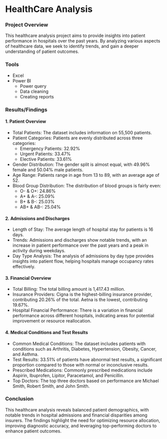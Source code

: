 # HealthCare Analysis

### Project Overview
This healthcare analysis project aims to provide insights into patient performance in hospitals over the past years. 
By analyzing various aspects of healthcare data, we seek to identify trends, and gain a deeper understanding of patient outcomes.

### Tools
- Excel
- Power BI 
  - Power query 
  - Data cleaning 
  - Creating reports

### Results/Findings
#### 1. Patient Overview
- Total Patients: The dataset includes information on 55,500 patients.
- Patient Categories: Patients are evenly distributed across three categories:
     - Emergency Patients: 32.92%
     - Urgent Patients: 33.47%
     - Elective Patients: 33.61%
- Gender Distribution: The gender split is almost equal, with 49.96% female and 50.04% male patients.
- Age Range: Patients range in age from 13 to 89, with an average age of 52.
- Blood Group Distribution: The distribution of blood groups is fairly even:
    - O- & O+: 24.86%
    - A+ & A-: 25.09%
    - B+ & B-: 25.03%
    - AB+ & AB-: 25.04%

#### 2. Admissions and Discharges
- Length of Stay: The average length of hospital stay for patients is 16 days.
- Trends: Admissions and discharges show notable trends, with an increase in patient performance over the past years and a peak in activity during weekdays.
- Day Type Analysis: The analysis of admissions by day type provides insights into patient flow, helping hospitals manage occupancy rates effectively.

#### 3. Financial Overview
- Total Billing: The total billing amount is 1,417.43 million.
- Insurance Providers:
      Cigna is the highest-billing insurance provider, contributing 20.26% of the total.
     Aetna is the lowest, contributing 19.67%.
- Hospital Financial Performance: There is a variation in financial performance across different hospitals, indicating areas for potential improvement or resource reallocation.

#### 4. Medical Conditions and Test Results
- Common Medical Conditions: The dataset includes patients with conditions such as Arthritis, Diabetes, Hypertension, Obesity, Cancer, and Asthma.
- Test Results:
      33.51% of patients have abnormal test results, a significant proportion compared to those with normal or inconclusive results.
- Prescribed Medications: Commonly prescribed medications include Aspirin, Ibuprofen, Lipitor, Paracetamol, and Penicillin.
- Top Doctors: The top three doctors based on performance are Michael Smith, Robert Smith, and John Smith.

### Conclusion
This healthcare analysis reveals balanced patient demographics, with notable trends in hospital admissions and financial disparities among insurers. The findings highlight the need for optimizing resource allocation, improving diagnostic accuracy, and leveraging top-performing doctors to enhance patient outcomes.
